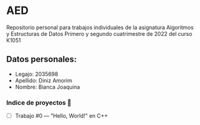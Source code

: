 # AED
Repositorio personal para trabajos individuales de la asignatura Algoritmos y Estructuras de Datos
Primero y segundo cuatrimestre de 2022 del curso K1051 

## Datos personales:
* Legajo: 2035698
* Apellido: Diniz Amorim
* Nombre: Bianca Joaquina


### Indice de proyectos :construction:
- [ ] Trabajo #0 — "Hello, World!" en C++
